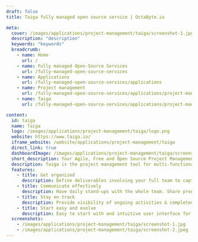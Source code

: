```yaml
---
draft: false
title: Taiga fully managed open source service | OctaByte.io

meta:
  cover: /images/applications/project-management/taiga/screenshot-1.jpg
  description: "description"
  keywords: "keywords"
  breadcrumb:
    - name: Home
      url: /
    - name: Fully managed Open-Source Services
      url: /fully-managed-open-source-services
    - name: Applications
      url: /fully-managed-open-source-services/applications
    - name: Project management
      url: /fully-managed-open-source-services/applications/project-management
    - name: Taiga
      url: /fully-managed-open-source-services/applications/project-management/taiga

content:
  id: taiga
  name: Taiga
  logo: /images/applications/project-management/taiga/logo.png
  website: https://www.taiga.io/
  iframe_website: /website/applications/project-management/taiga
  direct_link: true
  dashboardImage: /images/applications/project-management/taiga/screenshot-1.jpg
  short_description: Your Agile, Free and Open Source Project Management Tool
  description: Taiga is the project management tool for multi-functional agile teams. It has a rich feature set and at the same time it is very simple to start with through its intuitive user interface.
  features:
    - title: Get organized
      description: Define deliverables involving your full team to capture all team´s knowledge and secure buy in.  Align and (re)prioritize deliverables with the end user on an ongoing basis to allow for timely pivots and assure the highest priority ones are completed in time
    - title: Communicate effectively
      description: Have daily stand-ups with the whole team. Share progress on agreed end products and discuss bottlenecks for a timely delivery. Promote risk-taking from team members to benefit both the individual and the team
    - title: Stay on track
      description: Provide visibility of ongoing activities & completed deliverables to the end user. Greater transparency into current resource & time allocation gives the end user a better understanding of state of- and effort needed for each deliverable & potential changes
    - title: Start easy and evolve
      description: Easy to start with and intuitive user interface for multi functional teams. Reflect and improve with the team on performance and ways of working. When needed, change workflows and activate more features. No training and complex set up required
  screenshots:
    - /images/applications/project-management/taiga/screenshot-1.jpg
    - /images/applications/project-management/taiga/screenshot-2.jpeg
---
```

